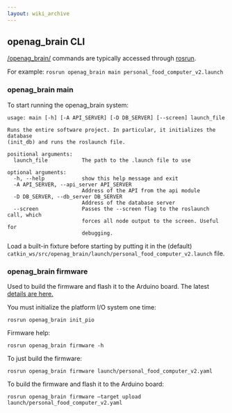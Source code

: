 ```yaml
---
layout: wiki_archive
---
```


## openag\_brain CLI

[/openag_brain/](../openag_brain.md) commands are typically accessed through
[rosrun](http://wiki.ros.org/rosbash#rosrun).

For example: `rosrun openag_brain main personal_food_computer_v2.launch`

### openag\_brain main

To start running the openag\_brain system:

    usage: main [-h] [-A API_SERVER] [-D DB_SERVER] [--screen] launch_file

    Runs the entire software project. In particular, it initializes the database
    (init_db) and runs the roslaunch file.
    
    positional arguments:
      launch_file           The path to the .launch file to use
      
    optional arguments:
      -h, --help            show this help message and exit
      -A API_SERVER, --api_server API_SERVER
                            Address of the API from the api module
      -D DB_SERVER, --db_server DB_SERVER
                            Address of the database server
      --screen              Passes the --screen flag to the roslaunch call, which
                            forces all node output to the screen. Useful for
                            debugging.

Load a built-in fixture before starting by putting it in the (default)
`catkin_ws/src/openag_brain/launch/personal_food_computer_v2.launch`
file.

### openag\_brain firmware

Used to build the firmware and flash it to the Arduino board. The latest
[details are
here.](https://github.com/OpenAgricultureFoundation/openag_brain/blob/master/doc/firmware.rst)

You must initialize the platform I/O system one time:

``` 
rosrun openag_brain init_pio

```

Firmware help:

``` 
rosrun openag_brain firmware -h

```

To just build the firmware:

``` 
rosrun openag_brain firmware launch/personal_food_computer_v2.yaml

```

To build the firmware and flash it to the Arduino board:

``` 
rosrun openag_brain firmware –target upload launch/personal_food_computer_v2.yaml

  
```
